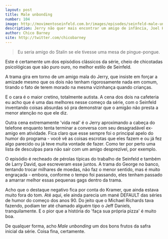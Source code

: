 ```yaml
---
layout: post
title: Male unbonding
number: 104
image: http://movimentoseinfeld.com.br/images/episodes/seinfeld-male-unbonding.jpg
description: Jerry não quer mais encontrar um amigo de infância, Joel Horneck, que insiste em manter contato com ele.
author: Chico Barney
site: http://twitter.com/chicobarney
---
```


> Eu seria amigo do Stalin se ele tivesse uma mesa de pingue-pongue.

Este é certamente um dos episódios clássicos da série, cheio de chicotadas psicológicas que são puro ouro, no melhor estilo de Seinfeld.

A trama gira em torno de um amigo mala do Jerry, que insiste em forçar a amizade mesmo que os dois não tenham rigorosamente nada em comum, tirando o fato de terem morado na mesma vizinhança quando crianças.

E o cara é o maior cretino, totalmente autista. A cena dos dois na cafeteria eu acho que é uma das melhores nesse começo da série, com o Seinfeld inventando coisas absurdas só pra demonstrar que o amigão não presta a menor atenção no que ele diz.

Outra cena extremamente 'vida real' é o Jerry aproximando a cabeça do telefone enquanto tenta terminar a conversa com seu desagradável ex-amigo em atividade. Fica claro que esse sempre foi o principal apelo do humor do programa - você vê as coisas escrotas que eles fazem e ou já fez algo parecido ou já teve muita vontade de fazer. Como ter por perto uma lista de desculpas para não sair com um amigo desprezível, por exemplo.

O episódio é recheado de pérolas típicas do trabalho de Seinfeld e também de Larry David, que escreveram esse juntos. A trama do George no banco, tentando trocar milhares de moedas, não faz o menor sentido, mas é muito engraçada - embora, conforme o tempo foi passando, eles tenham passado a amarrar melhor essas pequenas gags dentro da trama.

Acho que o destaque negativo fica por conta do Kramer, que ainda estava muito fora do tom. Até aqui, ele ainda parecia um mané DEFAULT das séries de humor do começo dos anos 90. Do jeito que o Michael Richards tava fazendo, podiam ter até chamado alguém tipo o Jeff Daniels, tranquilamente. E o pior que a história do 'faça sua própria pizza' é muito boa.

De qualquer forma, acho *Male unbonding* um dos bons frutos da safra inicial da série. Coisa fina, certamente.